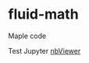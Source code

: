 # fluid-math

Maple code

Test Jupyter [nbViewer](https://nbviewer.org/github/a2a-lovelace/fluid-math/blob/main/sympy.ipynb)
